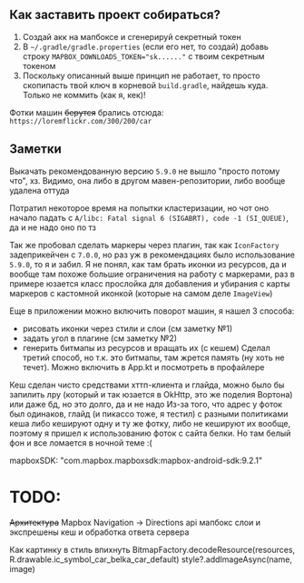 ## Как заставить проект собираться?

1. Создай акк на мапбоксе и сгенерируй секретный токен
2. В `~/.gradle/gradle.properties` (если его нет, то создай) добавь строку `MAPBOX_DOWNLOADS_TOKEN="sk......"` с твоим секретным токеном
3. Поскольку описанный выше принцип не работает, то просто скопипасть твой ключ в корневой `build.gradle`, найдешь куда. Только не коммить (как я, кек)! 

Фотки машин ~~берутся~~ брались отсюда: `https://loremflickr.com/300/200/car`

## Заметки

Выкачать рекомендованную версию `5.9.0` не вышло "просто потому что", хз. Видимо, она либо в другом мавен-репозитории, либо вообще удалена оттуда

Потратил некоторое время на попытки кластеризации, но чот оно начало падать с `A/libc: Fatal signal 6 (SIGABRT), code -1 (SI_QUEUE)`, да и не надо оно по тз

Так же пробовал сделать маркеры через плагин, так как `IconFactory` задеприкейчен с `7.0.0`, но раз уж в рекомендациях было использование `5.9.0`, то я и забил. 
Я не понял, как там брать иконки из ресурсов, да и вообще там похоже большие ограничения на работу с маркерами, раз в примере юзается класс прослойка для добавления
и убирания с карты маркеров с кастомной иконкой (которые на самом деле `ImageView`)
 
Еще в приложении можно включить поворот машин, я нашел 3 способа:
 - рисовать иконки через стили и слои (см заметку №1)
 - задать угол в плагине (см заметку №2)
 - генерить битмапы из ресурсов и вращать их (с кешем)
Сделал третий способ, но т.к. это битмапы, там жрется память (ну хоть не течет). Можно включить в App.kt и посмотреть в профайлере

Кеш сделан чисто средствами хттп-клиента и глайда, можно было бы запилить лру (который и так юзается в OkHttp, это же поделия Вортона) или даже бд, но это долго, да и не надо
Из-за того, что адрес у фоток был одинаков, глайд (и пикассо тоже, я тестил) с разными политиками кеша либо кешируют одну и ту же фотку, либо не кешируют их вообще, поэтому
я пришел к использованию фоток с сайта белки. Но там белый фон и все ломается в ночной теме :(

mapboxSDK: "com.mapbox.mapboxsdk:mapbox-android-sdk:9.2.1"

# TODO:
~~Архитектура~~
Mapbox Navigation -> Directions api 
мапбокс слои и экспрешены
кеш и обработка ответа сервера

Как картинку в стиль впихнуть
BitmapFactory.decodeResource(resources, R.drawable.ic_symbol_car_belka_car_default)
style?.addImageAsync(name, image)